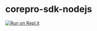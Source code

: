corepro-sdk-nodejs
==================
[![Run on Repl.it](https://repl.it/badge/github/socialmoney/corepro-sdk-nodejs)](https://repl.it/github/socialmoney/corepro-sdk-nodejs)
